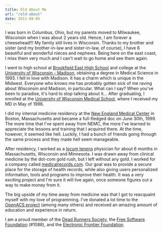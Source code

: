 ```yaml
---
title: Old About Me
url: "/old-about"
date: 2011-08-05
---
```


I was born in Columbus, Ohio, but my parents moved to Milwaukee, 
Wisconsin when I was about 2 years old. Hence, I am forever a 
cheesehead!!! My family still lives in Wisconsin. Thanks to my 
brother and sister (and my brother-in-law and sister-in-law, of 
course), I have 6 beautiful and wonderful nieces and nephews. Being
here on the east coast, I miss them very much and I can't wait to go
home and see them again.

I went to high school at [Brookfield East High School](http://www.elmbrookschools.org/BrookfieldEast/index.nws) and
college at the [University of Wisconsin - Madison](http://www.wisc.edu/), obtaining a degree in Medical Science
in 1993. I fell in love with Madison. It has a charm which is unique
in the Midwest. Everyone who knows me has probably gotten sick of me
raving about Wisconsin and Madison, in particular. What can I say?
When you've been to paradise, it's hard to stop talking about it...
After graduating, I enrolled at the [University of Wisconsin Medical School](http://www.med.wisc.edu/), where I received my MD in May of
1996.

I did my internal medicine residency at the [New England Medical Center](http://nemc.org/home/) in Boston, Massachusetts and became a
full-fledged doc on June 30th, 1999. The more time that I've spent
away from NEMC, the more I've learned to appreciate the lessons and
training that I acquired there. At the time, however, it seemed like
hell. Luckily, I had a bunch of friends going through the same process
and they made hell seem manageable.

After residency, I worked as a [locum tenens](http://en.wikipedia.org/wiki/Locum) physician for about 6
months in Massachusetts, Wisconsin and Minnesota. I was drawn away
from clinical medicine by the dot-com gold rush, but I left without
any gold. I worked for a company called
[medicalrecords.com](http://medicalrecords.com/). Our goal was to
provide a secure place for the storage of health records, while also
giving users personalized information, tools and programs to improve
their health. It was a very exciting project and I'm sure it will live
again, once someone figures out a way to make money from it.

The big upside of my time away from medicine was that I got to
reacquaint myself with my love of programming. I've donated a lot time
to the [OpenACS project](http://openacs.org) (among many others) and
received an amazing amount of education and experience in return.

I am a proud member of the [Dead Runners Society](http://storm.cadcam.iupui.edu/drs/drs.html), the
[Free Software Foundation](http://www.fsf.org) (#1088), and the
[Electronic Frontier Foundation](http://www.eff.org).
